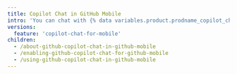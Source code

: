 ```yaml
---
title: Copilot Chat in GitHub Mobile
intro: 'You can chat with {% data variables.product.prodname_copilot_chat_dotcom_short %} in {% data variables.product.prodname_mobile %} to learn out about aspects of software development, or to understand or improve specific lines of code.'
versions:
  feature: 'copilot-chat-for-mobile'
children:
  - /about-github-copilot-chat-in-github-mobile
  - /enabling-github-copilot-chat-for-github-mobile
  - /using-github-copilot-chat-in-github-mobile
---
```

